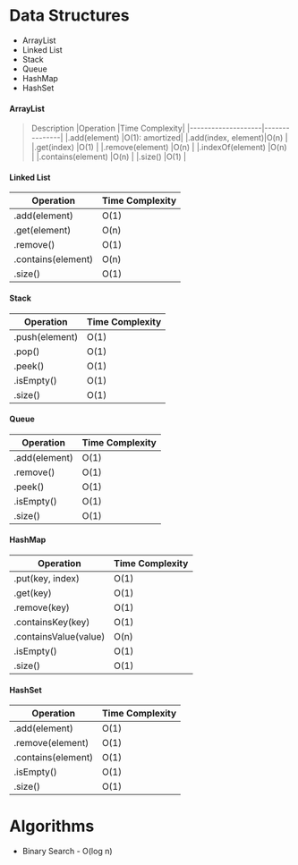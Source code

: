 # Data Structures  
- ArrayList
- Linked List  
- Stack  
- Queue  
- HashMap
- HashSet   

#### ArrayList  
> Description
|Operation       	 |Time Complexity|
|--------------------|---------------|
|.add(element)       |O(1): amortized|
|.add(index, element)|O(n)			 |                
|.get(index)   		 |O(1)			 |
|.remove(element)	 |O(n)			 |
|.indexOf(element)   |O(n)			 |
|.contains(element)  |O(n)			 |
|.size()			 |O(1)			 |
  
#### Linked List  
|Operation       	 |Time Complexity|
|--------------------|---------------|
|.add(element)       |O(1)			 |              
|.get(element)   	 |O(n)			 |
|.remove()	 		 |O(1)			 |
|.contains(element)  |O(n)			 |
|.size()			 |O(1)			 |

#### Stack  
|Operation       	 |Time Complexity|
|--------------------|---------------|
|.push(element)      |O(1)			 |              
|.pop()   	 		 |O(1)			 |
|.peek()			 |O(1)			 |
|.isEmpty()	 		 |O(1)			 |
|.size()			 |O(1)			 |

#### Queue  
|Operation       	 |Time Complexity|
|--------------------|---------------|
|.add(element)       |O(1)			 |              
|.remove()   	 	 |O(1)			 |
|.peek()			 |O(1)			 |
|.isEmpty()	 		 |O(1)			 |
|.size()			 |O(1)			 |

#### HashMap
|Operation       	  |Time Complexity|
|-------------------- |---------------|
|.put(key, index)     |O(1)			 |              
|.get(key)   	 	  |O(1)			 |
|.remove(key)		  |O(1)			 |
|.containsKey(key)	  |O(1)	         |
|.containsValue(value)|O(n)			 |
|.isEmpty()	 		  |O(1)			 |
|.size()			  |O(1)			 |

#### HashSet
|Operation       	  |Time Complexity|
|-------------------- |---------------|
|.add(element)        |O(1)			 |              
|.remove(element)	  |O(1)			 |
|.contains(element)	  |O(1)	         |
|.isEmpty()	 		  |O(1)			 |
|.size()			  |O(1)			 |

# Algorithms
- Binary Search - O(log n)